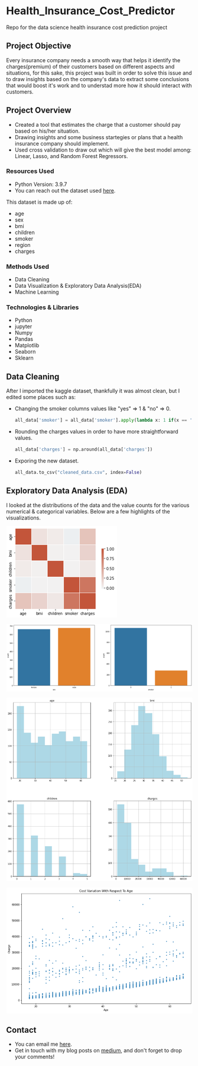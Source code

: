 # Health_Insurance_Cost_Predictor
Repo for the data science health insurance cost prediction project

## Project Objective
Every insurance company needs a smooth way that helps it identify the charges(premium) of their customers based on different aspects and situations, for this sake, this project was built in order to solve this issue and to draw insights
based on the company's data to extract some conclusions that would boost it's work and to understad more how it should interact with customers. 

## Project Overview
* Created a tool that estimates the charge that a customer should pay based on his/her situation.
* Drawing insights and some business startegies or plans that a health insurance company should implement.
* Used cross validation to draw out which will give the best model among: Linear, Lasso, and Random Forest Regressors.

### Resources Used
* Python Version: 3.9.7
* You can reach out the dataset used [here](https://www.kaggle.com/datasets/mirichoi0218/insurance).

This dataset is made up of:

* age
* sex
* bmi
* children
* smoker
* region
* charges

### Methods Used
* Data Cleaning
* Data Visualization & Exploratory Data Analysis(EDA)
* Machine Learning

### Technologies & Libraries
* Python
* jupyter
* Numpy
* Pandas
* Matplotlib
* Seaborn
* Sklearn

## Data Cleaning
After I imported the kaggle dataset, thankfully it was almost clean, but I edited some places such as:

* Changing the smoker columns values like "yes" => 1 & "no" => 0.

    ```python
    all_data['smoker'] = all_data['smoker'].apply(lambda x: 1 if(x == 'yes') else 0)
    ```
* Rounding the charges values in order to have more straightforward values.

    ```python
    all_data['charges'] = np.around(all_data['charges']) 
    ```
* Exporing the new dataset.

     ```python
    all_data.to_csv("cleaned_data.csv", index=False) 
    ```

## Exploratory Data Analysis (EDA)
I looked at the distributions of the data and the value counts for the various numerical & categorical variables. Below are a few highlights of the visualizations.

![alt text](https://github.com/amjadalbaba/Health_Insurance_Cost_Predictor/blob/master/Images/heatmap.png)

![alt text](https://github.com/amjadalbaba/Health_Insurance_Cost_Predictor/blob/master/Images/female_male_smoker_no_smoker.png)

![alt text](https://github.com/amjadalbaba/Health_Insurance_Cost_Predictor/blob/master/Images/histograms.png)

![alt text](https://github.com/amjadalbaba/Health_Insurance_Cost_Predictor/blob/master/Images/scatter.png)


## Contact
* You can email me [here](amjad.baba91@gmail.com).  
* Get in touch with my blog posts on [medium](https://medium.com/@amjad.baba913), and don't forget to drop your comments!
